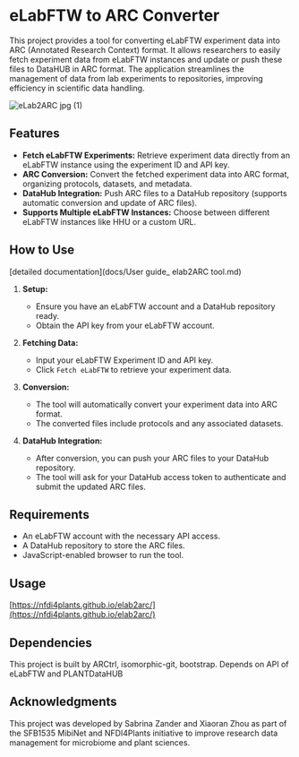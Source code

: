 # eLabFTW to ARC Converter

This project provides a tool for converting eLabFTW experiment data into ARC (Annotated Research Context) format. It allows researchers to easily fetch experiment data from eLabFTW instances and update or push these files to DataHUB in ARC format. The application streamlines the management of data from lab experiments to repositories, improving efficiency in scientific data handling.

![eLab2ARC jpg (1)](https://github.com/user-attachments/assets/ed6fac10-afcc-49f7-9475-f984395d7735)

## Features

- **Fetch eLabFTW Experiments:** Retrieve experiment data directly from an eLabFTW instance using the experiment ID and API key.
- **ARC Conversion:** Convert the fetched experiment data into ARC format, organizing protocols, datasets, and metadata.
- **DataHub Integration:** Push ARC files to a DataHub repository (supports automatic conversion and update of ARC files).
- **Supports Multiple eLabFTW Instances:** Choose between different eLabFTW instances like HHU or a custom URL.

## How to Use
[detailed documentation](docs/User guide_ elab2ARC tool.md) 
1. **Setup:**
   - Ensure you have an eLabFTW account and a DataHub repository ready.
   - Obtain the API key from your eLabFTW account.

2. **Fetching Data:**
   - Input your eLabFTW Experiment ID and API key.
   - Click `Fetch eLabFTW` to retrieve your experiment data.

3. **Conversion:**
   - The tool will automatically convert your experiment data into ARC format.
   - The converted files include protocols and any associated datasets.

4. **DataHub Integration:**
   - After conversion, you can push your ARC files to your DataHub repository.
   - The tool will ask for your DataHub access token to authenticate and submit the updated ARC files.


## Requirements

- An eLabFTW account with the necessary API access.
- A DataHub repository to store the ARC files.
- JavaScript-enabled browser to run the tool.

## Usage

[https://nfdi4plants.github.io/elab2arc/](https://nfdi4plants.github.io/elab2arc/)


## Dependencies

This project is built by ARCtrl, isomorphic-git, bootstrap.
Depends on API of eLabFTW and PLANTDataHUB

## Acknowledgments

This project was developed by Sabrina Zander and Xiaoran Zhou as part of the SFB1535 MibiNet and NFDI4Plants initiative to improve research data management for microbiome and plant sciences.


